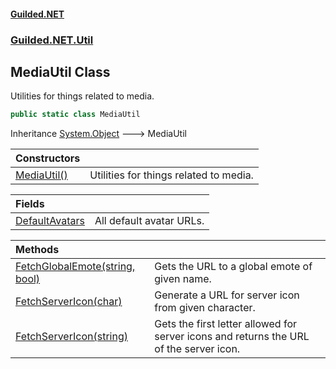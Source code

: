 
#### [Guilded.NET](index 'index')
### [Guilded.NET.Util](index#Guilded_NET_Util 'Guilded.NET.Util')
## MediaUtil Class
Utilities for things related to media.  
```csharp
public static class MediaUtil
```

Inheritance [System.Object](https://docs.microsoft.com/en-us/dotnet/api/System.Object 'System.Object') &#129106; MediaUtil  

| Constructors | |
| :--- | :--- |
| [MediaUtil()](MediaUtil_MediaUtil() 'Guilded.NET.Util.MediaUtil.MediaUtil()') | Utilities for things related to media.<br/> |

| Fields | |
| :--- | :--- |
| [DefaultAvatars](MediaUtil_DefaultAvatars 'Guilded.NET.Util.MediaUtil.DefaultAvatars') | All default avatar URLs.<br/> |

| Methods | |
| :--- | :--- |
| [FetchGlobalEmote(string, bool)](MediaUtil_FetchGlobalEmote(string_bool) 'Guilded.NET.Util.MediaUtil.FetchGlobalEmote(string, bool)') | Gets the URL to a global emote of given name.<br/> |
| [FetchServerIcon(char)](MediaUtil_FetchServerIcon(char) 'Guilded.NET.Util.MediaUtil.FetchServerIcon(char)') | Generate a URL for server icon from given character.<br/> |
| [FetchServerIcon(string)](MediaUtil_FetchServerIcon(string) 'Guilded.NET.Util.MediaUtil.FetchServerIcon(string)') | Gets the first letter allowed for server icons and returns the URL of the server icon.<br/> |
